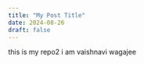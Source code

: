 ```yaml
---
title: "My Post Title"
date: 2024-08-26
draft: false
---
```

this is my repo2
i am vaishnavi wagajee
